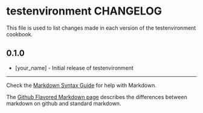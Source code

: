 # testenvironment CHANGELOG

This file is used to list changes made in each version of the testenvironment cookbook.

## 0.1.0
- [your_name] - Initial release of testenvironment

- - -
Check the [Markdown Syntax Guide](http://daringfireball.net/projects/markdown/syntax) for help with Markdown.

The [Github Flavored Markdown page](http://github.github.com/github-flavored-markdown/) describes the differences between markdown on github and standard markdown.
